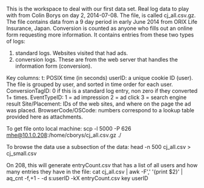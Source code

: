 This is the workspace to deal with our first data set. Real log data to play with from Colin Borys on day 2, 2014-07-08. The file, is called cj_all.csv.gz. The file contains data from a 9 day period in early June 2014 from ORIX Life Insurance, Japan. Conversion is counted as anyone who fills out an online form requesting more information. It contains entries from these two types of logs:

1. standard logs.  Websites visited that had ads.
2. conversion logs. These are from the web server that handles the information form (conversion).

Key columns:
t:		POSIX time (in seconds)
userID:		a unique cookie ID (user).  The file is grouped by user, and sorted in time order for each user.
ConversionTagID: 0 if this is a standard log entry, non zero if they converted 1+ times.
EventTypeID:	1 = ad impression  2 = ad click  3 = search engine result
Site/Placement: IDs of the web sites, and where on the page the ad was placed.
BrowserCode/OSCode: numbers correspond to a lookup table provided here as attachments.

To get file onto local machine:
scp -l 5000 -P 626 mhe@10.1.0.208:/home/cborys/cj_all.csv.gz ./

To browse the data use a subsection of the data:
head -n 500 cj_all.csv > cj_small.csv

On 208, this will generate entryCount.csv that has a list of all users and how many entries they have in the file:
cat cj_all.csv | awk -F',' '{print $2}' | aq_cnt -f,+1 - -d s:userID -kX entryCount.csv key userID


